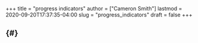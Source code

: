 +++
title = "progress indicators"
author = ["Cameron Smith"]
lastmod = 2020-09-20T17:37:35-04:00
slug = "progress_indicators"
draft = false
+++

##  {#}
